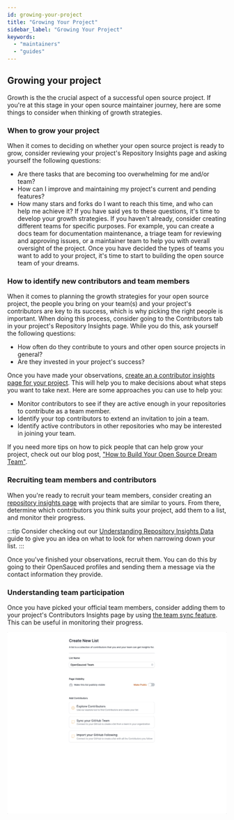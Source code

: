 ```yaml
---
id: growing-your-project
title: "Growing Your Project"
sidebar_label: "Growing Your Project"
keywords:
  - "maintainers"
  - "guides"
---
```


## Growing your project

Growth is the the crucial aspect of a successful open source project. If you're at this stage in your open source maintainer journey, here are some things to consider when thinking of growth strategies.

### When to grow your project

When it comes to deciding on whether your open source project is ready to grow, consider reviewing your project's Repository Insights page and asking yourself the following questions:

- Are there tasks that are becoming too overwhelming for me and/or team?
- How can I improve and maintaining my project's current and pending features?
- How many stars and forks do I want to reach this time, and who can help me achieve it?
If you have said yes to these questions, it's time to develop your growth strategies. If you haven't already, consider creating different teams for specific purposes. For example, you can create a docs team for documentation maintenance, a triage team for reviewing and approving issues, or a maintainer team to help you with overall oversight of the project.  Once you have decided the types of teams you want to add to your project, it's time to start to building the open source team of your dreams.

### How to identify new contributors and team members

When it comes to planning the growth strategies for your open source project, the people you bring on your team(s) and your project's contributors are key to its success, which is why picking the right people is important.  When doing this process, consider going to the Contributors tab in your project's Repository Insights page. While you do this, ask yourself the following questions:

- How often do they contribute to yours and other open source projects in general?
- Are they invested in your project's success?

Once you have made your observations, [create an a contributor insights page for your project](../docs/maintainers/maintainers-guide.md#creating-a-new-contributor-insight-page). This will help you to make decisions about what steps you want to take next. Here are some approaches you can use to help you:

- Monitor contributors to see if they are active enough in your repositories to contribute as a team member.
- Identify your top contributors to extend an invitation to join a team.
- Identify active contributors in other repositories who may be interested in joining your team.

If you need more tips on how to pick people that can help grow your project, check out our blog post, ["How to Build Your Open Source Dream Team"](https://dev.to/opensauced/how-to-build-your-open-source-dream-team-a-guide-3i90).

### Recruiting team members and contributors

When you're ready to recruit your team members, consider creating an [repository insights page](../docs/features/repo-insights.md) with projects that are similar to yours. From there, determine which contributors you think suits your project, add them to a list, and monitor their progress.  

:::tip
Consider checking out our [Understanding Repository Insights Data](../docs/features/understanding-repo-insights.md) guide to give you an idea on what to look for when narrowing down your list.
:::

Once you've finished your observations, recruit them. You can do this by going to their OpenSauced profiles and sending them a message via the contact information they provide.

### Understanding team participation

Once you have picked your official team members, consider adding them to your project's Contributors Insights page by using [the team sync feature](../docs/features/contributor-insights.md#how-to-create-a-contributor-insight-page). This can be useful in monitoring their progress.

![team sync gif](../../static/gif/team-sync.gif)
